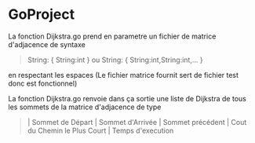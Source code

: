 # GoProject

La fonction Dijkstra.go prend en parametre un fichier de matrice d'adjacence de syntaxe 
>String: { String:int } ou String: { String:int,String:int,... }
    
en respectant les espaces (Le fichier matrice fournit sert de fichier test donc est fonctionnel)

La fonction Dijkstra.go renvoie dans ça sortie une liste de Dijkstra de tous les sommets de la matrice d'adjacence de type 
>| Sommet de Départ | Sommet d'Arrivée | Sommet précédent | Cout du Chemin le Plus Court |
> Temps d'execution